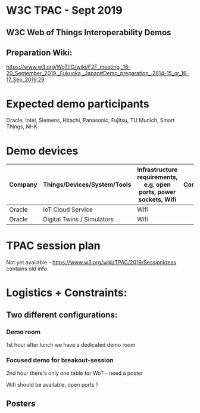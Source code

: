 # W3C TPAC - Sept 2019
## W3C Web of Things Interoperability Demos

## Preparation Wiki:
https://www.w3.org/WoT/IG/wiki/F2F_meeting,_16-20_September_2019,_Fukuoka,_Japan#Demo_preparation_.2814-15_or_16-17_Sep_2019.29

# Expected demo participants

Oracle, Intel, Siemens, Hitachi, Panasonic, Fujitsu, TU Munich, Smart Things, NHK

# Demo devices

| Company   | Things/Devices/System/Tools         | Infrastructure requirements, e.g. open ports, power sockets, Wifi | Comments           |Contact|
|-----------|-------------------------------------|-------------------------------------------------------------------|--------------------------|-------|
| Oracle    | IoT Cloud Service                   | Wifi                                                              |  | Michael.Lagally@oracle.com |
| Oracle    | Digital Twins / Simulators | Wifi                                                              |   | Michael.Lagally@oracle.com |

# TPAC session plan

Not yet available - 
https://www.w3.org/wiki/TPAC/2019/SessionIdeas contains old info 

# Logistics + Constraints:

## Two different configurations:

### Demo room
1st hour after lunch we have a dedicated demo room

### Focused demo for breakout-session
2nd hour there's only one table for WoT - need a poster 

Wifi should be available, open ports ?

## Posters



